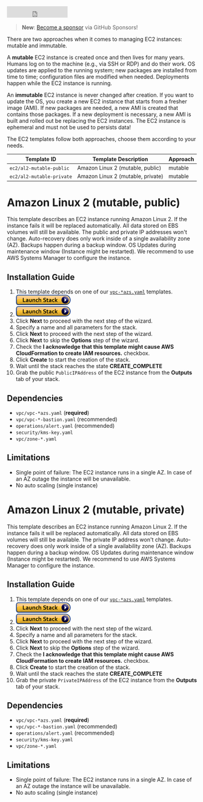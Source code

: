 <iframe src="https://ghbtns.com/github-btn.html?user=widdix&repo=aws-cf-templates&type=star&count=true&size=large" frameborder="0" scrolling="0" width="160px" height="30px"></iframe>

> **New**: [Become a sponsor](https://github.com/sponsors/widdix) via GitHub Sponsors!

There are two approaches when it comes to managing EC2 instances: mutable and immutable.

A **mutable** EC2 instance is created once and then lives for many years. Humans log on to the machine (e.g., via SSH or RDP) and do their work. OS updates are applied to the running system; new packages are installed from time to time; configuration files are modified when needed. Deployments happen while the EC2 instance is running.

An **immutable** EC2 instance is never changed after creation. If you want to update the OS, you create a new EC2 instance that starts from a fresher image (AMI). If new packages are needed, a new AMI is created that contains those packages. If a new deployment is necessary, a new AMI is built and rolled out be replacing the EC2 instances. The EC2 instance is ephemeral and must not be used to persists data!

The EC2 templates follow both approaches, choose them according to your needs.

| Template ID               | Template Description              | Approach |
| ------------------------- | --------------------------------- | --------- |
| `ec2/al2-mutable-public`  | Amazon Linux 2 (mutable, public)  | mutable   |
| `ec2/al2-mutable-private` | Amazon Linux 2 (mutable, private) | mutable   |

# Amazon Linux 2 (mutable, public)
This template describes an EC2 instance running Amazon Linux 2. If the instance fails it will be replaced automatically. All data stored on EBS volumes will still be available. The public and private IP addresses won't change. Auto-recovery does only work inside of a single availability zone (AZ). Backups happen during a backup window. OS Updates during maintenance window (Instance might be restarted). We recommend to use AWS Systems Manager to configure the instance.

## Installation Guide
1. This template depends on one of our [`vpc-*azs.yaml`](./vpc/) templates. [![Launch Stack](./img/launch-stack.png)](https://console.aws.amazon.com/cloudformation/home#/stacks/create/review?templateURL=https://s3-eu-west-1.amazonaws.com/widdix-aws-cf-templates-releases-eu-west-1/__VERSION__/vpc/vpc-2azs.yaml&stackName=vpc)
1. [![Launch Stack](./img/launch-stack.png)](https://console.aws.amazon.com/cloudformation/home#/stacks/create/review?templateURL=https://s3-eu-west-1.amazonaws.com/widdix-aws-cf-templates-releases-eu-west-1/__VERSION__/ec2/al2-mutable-public.yaml&stackName=al2-mutable-public&param_ParentVPCStack=vpc)
1. Click **Next** to proceed with the next step of the wizard.
1. Specify a name and all parameters for the stack.
1. Click **Next** to proceed with the next step of the wizard.
1. Click **Next** to skip the **Options** step of the wizard.
1. Check the **I acknowledge that this template might cause AWS CloudFormation to create IAM resources.** checkbox.
1. Click **Create** to start the creation of the stack.
1. Wait until the stack reaches the state **CREATE_COMPLETE**
1. Grab the public `PublicIPAddress` of the EC2 instance from the **Outputs** tab of your stack.

## Dependencies
* `vpc/vpc-*azs.yaml` (**required**)
* `vpc/vpc-*-bastion.yaml` (recommended)
* `operations/alert.yaml` (recommended)
* `security/kms-key.yaml`
* `vpc/zone-*.yaml`

## Limitations
* Single point of failure: The EC2 instance runs in a single AZ. In case of an AZ outage the instance will be unavailable.
* No auto scaling (single instance)

# Amazon Linux 2 (mutable, private)
This template describes an EC2 instance running Amazon Linux 2. If the instance fails it will be replaced automatically. All data stored on EBS volumes will still be available. The private IP address won't change. Auto-recovery does only work inside of a single availability zone (AZ). Backups happen during a backup window. OS Updates during maintenance window (Instance might be restarted). We recommend to use AWS Systems Manager to configure the instance.

## Installation Guide
1. This template depends on one of our [`vpc-*azs.yaml`](./vpc/) templates. [![Launch Stack](./img/launch-stack.png)](https://console.aws.amazon.com/cloudformation/home#/stacks/create/review?templateURL=https://s3-eu-west-1.amazonaws.com/widdix-aws-cf-templates-releases-eu-west-1/__VERSION__/vpc/vpc-2azs.yaml&stackName=vpc)
1. [![Launch Stack](./img/launch-stack.png)](https://console.aws.amazon.com/cloudformation/home#/stacks/create/review?templateURL=https://s3-eu-west-1.amazonaws.com/widdix-aws-cf-templates-releases-eu-west-1/__VERSION__/ec2/al2-mutable-private.yaml&stackName=al2-mutable-private&param_ParentVPCStack=vpc)
1. Click **Next** to proceed with the next step of the wizard.
1. Specify a name and all parameters for the stack.
1. Click **Next** to proceed with the next step of the wizard.
1. Click **Next** to skip the **Options** step of the wizard.
1. Check the **I acknowledge that this template might cause AWS CloudFormation to create IAM resources.** checkbox.
1. Click **Create** to start the creation of the stack.
1. Wait until the stack reaches the state **CREATE_COMPLETE**
1. Grab the private `PrivateIPAddress` of the EC2 instance from the **Outputs** tab of your stack.

## Dependencies
* `vpc/vpc-*azs.yaml` (**required**)
* `vpc/vpc-*-bastion.yaml` (recommended)
* `operations/alert.yaml` (recommended)
* `security/kms-key.yaml`
* `vpc/zone-*.yaml`

## Limitations
* Single point of failure: The EC2 instance runs in a single AZ. In case of an AZ outage the instance will be unavailable.
* No auto scaling (single instance)
